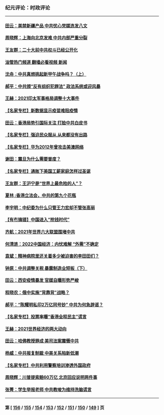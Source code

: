 ### 纪元评论：时政评论
---
#### [田云：美禁新疆产品 中共忧心党媒连发八文](../../pages/nsc1025/n13458813.md?12260330) 
#### [周晓辉：上海向北京发难 中共内部严重分裂](../../pages/nsc1025/n13458302.md?12260330) 
#### [王友群：二十大前中共权斗已经公开化](../../pages/nsc1025/n13458587.md?12260330) 
#### [油管热门频道 翻墙必看视频 新闻](ok?12260330)
#### [沈舟：中共真想挑起新甲午战争吗？（上）](../../pages/nsc1025/n13456806.md?12260330) 
#### [郝平：中共颁“反有组织犯罪法” 政法系统或迎风暴](../../pages/nsc1025/n13458451.md?12260330) 
#### [王赫：2021印太军事格局调整十大事件](../../pages/nsc1025/n13457632.md?12260330) 
#### [【名家专栏】新数据显示疫苗难阻疫情](../../pages/nsc1025/n13457907.md?12260330) 
#### [田云：香港局势引国际关注 打脸中共白皮书](../../pages/nsc1025/n13456762.md?12260330) 
#### [【名家专栏】强迫民众服从 从来都没有出路](../../pages/nsc1025/n13456215.md?12260330) 
#### [【名家专栏】华为2012年曾攻击美澳网络](../../pages/nsc1025/n13455456.md?12260330) 
#### [谢田：震旦为什么需要普度？](../../pages/nsc1025/n13456097.md?12260330) 
#### [【名家专栏】通胀下美国工薪家庭怎样过圣诞](../../pages/nsc1025/n13455446.md?12260330) 
#### [王友群：王沪宁是“世界上最危险的人”？](../../pages/nsc1025/n13453934.md?12260330) 
#### [夏林 :香港立法会，中共的第九个花瓶](../../pages/nsc1025/n13455849.md?12260330) 
#### [李宇明：中纪委为什么只管王力宏却不管张高丽](../../pages/nsc1025/n13455657.md?12260330) 
#### [【有冇搞错】中国进入“抢钱时代”](../../pages/nsc1025/n13455628.md?12260330) 
#### [齐航：2021年世界六大联盟围堵中共](../../pages/nsc1025/n13455602.md?12260330) 
#### [何清涟：2022中国经济：内忧难解 “外需”不确定](../../pages/nsc1025/n13455281.md?12260330) 
#### [袁斌：精神病院里还关着多少被迫害的李田田们？](../../pages/nsc1025/n13455249.md?12260330) 
#### [钟原：中共调整关税 暴露制造业短板（下）](../../pages/nsc1025/n13452148.md?12260330) 
#### [田云：西安疫情暴发 官媒自曝形势严峻](../../pages/nsc1025/n13454420.md?12260330) 
#### [程晓农：俄中实施“背靠背”战略？](../../pages/nsc1025/n13454349.md?12260330) 
#### [郝平：“陈耀明私印2万亿同号钞” 中共为何急辟谣？](../../pages/nsc1025/n13453918.md?12260330) 
#### [【名家专栏】投票率曝“香港全程民主”谎言](../../pages/nsc1025/n13453213.md?12260330) 
#### [王赫：2021世界经济的两大动向](../../pages/nsc1025/n13452754.md?12260330) 
#### [田云：哈佛教授罪成 美司法案震慑中共](../../pages/nsc1025/n13452166.md?12260330) 
#### [杨威：中共报复制裁 中美关系陷新低潮](../../pages/nsc1025/n13452115.md?12260330) 
#### [【名家专栏】中共利用警察培训渗透外国政府](../../pages/nsc1025/n13450770.md?12260330) 
#### [周晓辉：川普提索赔60万亿 北京回应说明两件事](../../pages/nsc1025/n13451425.md?12260330) 
#### [张菁：学生举报老师 中共教唆为维持洗脑谎言](../../pages/nsc1025/n13451374.md?12260330) 

---
#### 第 [ [156](./156.md?12260330) / [155](./155.md?12260330) / [154](./154.md?12260330) / [153](./153.md?12260330) / [152](./152.md?12260330) / [151](./151.md?12260330) / [150](./150.md?12260330) / [149](./149.md?12260330) ] 页
